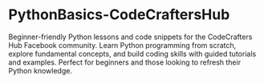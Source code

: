# PythonBasics-CodeCraftersHub
Beginner-friendly Python lessons and code snippets for the CodeCrafters Hub Facebook community. Learn Python programming from scratch, explore fundamental concepts, and build coding skills with guided tutorials and examples. Perfect for beginners and those looking to refresh their Python knowledge.
